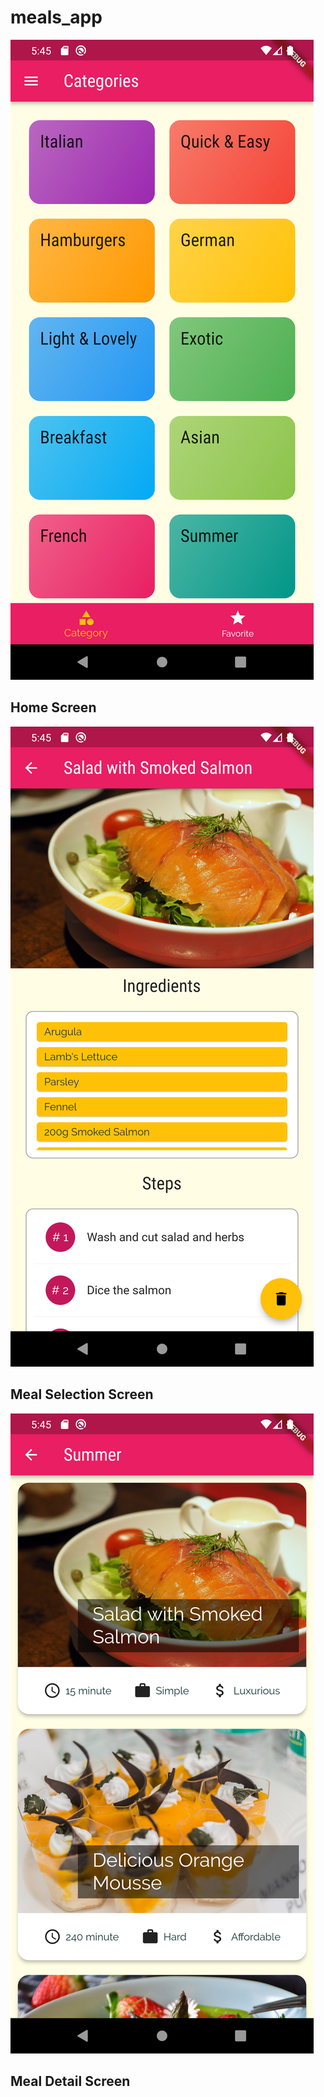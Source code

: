 # meals_app

![Home Screen](/photos/HomeScreen.png)
## Home Screen

![Meal Selection Screen](/photos/MealDetailScreen.png)
## Meal Selection Screen

![Meal Detail Screen](/photos/MealSelectionScreen.png)
## Meal Detail Screen

